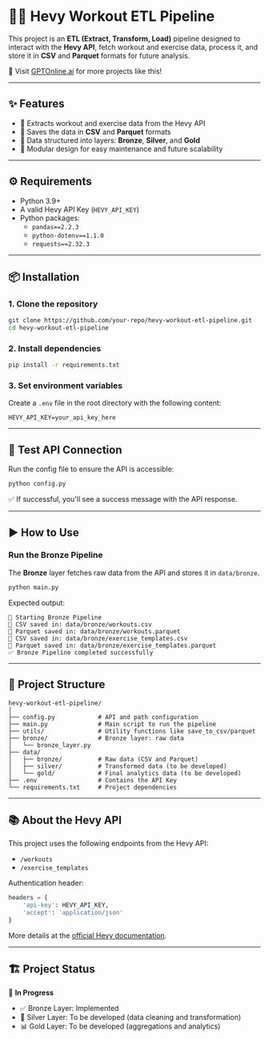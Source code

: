 # 🏋️‍♂️ Hevy Workout ETL Pipeline

This project is an **ETL (Extract, Transform, Load)** pipeline designed to interact with the **Hevy API**, fetch workout and exercise data, process it, and store it in **CSV** and **Parquet** formats for future analysis.

🔗 Visit [GPTOnline.ai](https://gptonline.ai/pt/) for more projects like this!

---

## ✨ Features

- 🔄 Extracts workout and exercise data from the Hevy API
- 💾 Saves the data in **CSV** and **Parquet** formats
- 📂 Data structured into layers: **Bronze**, **Silver**, and **Gold**
- 🧱 Modular design for easy maintenance and future scalability

---

## ⚙️ Requirements

- Python 3.9+
- A valid Hevy API Key (`HEVY_API_KEY`)
- Python packages:
  - `pandas==2.2.3`
  - `python-dotenv==1.1.0`
  - `requests==2.32.3`

---

## 📦 Installation

### 1. Clone the repository

```bash
git clone https://github.com/your-repo/hevy-workout-etl-pipeline.git
cd hevy-workout-etl-pipeline
```

### 2. Install dependencies

```bash
pip install -r requirements.txt
```

### 3. Set environment variables

Create a `.env` file in the root directory with the following content:

```env
HEVY_API_KEY=your_api_key_here
```

---

## 🔌 Test API Connection

Run the config file to ensure the API is accessible:

```bash
python config.py
```

✅ If successful, you'll see a success message with the API response.

---

## ▶️ How to Use

### Run the Bronze Pipeline

The **Bronze** layer fetches raw data from the API and stores it in `data/bronze`.

```bash
python main.py
```

Expected output:

```
🔄 Starting Bronze Pipeline
💾 CSV saved in: data/bronze/workouts.csv
💾 Parquet saved in: data/bronze/workouts.parquet
💾 CSV saved in: data/bronze/exercise_templates.csv
💾 Parquet saved in: data/bronze/exercise_templates.parquet
✅ Bronze Pipeline completed successfully
```

---

## 📁 Project Structure

```
hevy-workout-etl-pipeline/
│
├── config.py            # API and path configuration
├── main.py              # Main script to run the pipeline
├── utils/               # Utility functions like save_to_csv/parquet
├── bronze/              # Bronze layer: raw data
│   └── bronze_layer.py
├── data/
│   ├── bronze/          # Raw data (CSV and Parquet)
│   ├── silver/          # Transformed data (to be developed)
│   └── gold/            # Final analytics data (to be developed)
├── .env                 # Contains the API Key
└── requirements.txt     # Project dependencies
```

---

## 📚 About the Hevy API

This project uses the following endpoints from the Hevy API:

- `/workouts`
- `/exercise_templates`

Authentication header:

```python
headers = {
    'api-key': HEVY_API_KEY,
    'accept': 'application/json'
}
```

More details at the [official Hevy documentation](https://www.hevyapp.com/).

---

## 🏗️ Project Status

🔨 **In Progress**

- ✅ Bronze Layer: Implemented
- 🧼 Silver Layer: To be developed (data cleaning and transformation)
- 📊 Gold Layer: To be developed (aggregations and analytics)